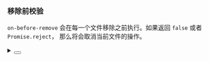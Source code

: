 ### 移除前校验

`on-before-remove` 会在每一个文件移除之前执行。如果返回 `false` 或者 `Promise.reject`， 那么将会取消当前文件的操作。

<div class="cell-demo vp-raw">
  <yc-space
    direction="vertical"
    :style="{ width: '100%' }">
    <yc-upload
      :default-file-list="[
        {
          uid: '-2',
          name: 'light.png',
          url: '//p1-arco.byteimg.com/tos-cn-i-uwbnlip3yd/a8c8cdb109cb051163646151a4a5083b.png~tplv-uwbnlip3yd-webp.webp',
        },
        {
          uid: '-1',
          name: 'ice.png',
          url: '//p1-arco.byteimg.com/tos-cn-i-uwbnlip3yd/3ee5f13fb09879ecb5185e440cef6eb9.png~tplv-uwbnlip3yd-webp.webp',
        },
      ]"
      :on-before-remove="beforeRemove" />
  </yc-space>
</div>

<script setup>
import { Modal } from 'yc-design-vue';
const beforeRemove = (file) => {
  return new Promise((resolve, reject) => {
    Modal.confirm({
      title: 'on-before-remove',
      content: `确认删除 ${file.name}`,
      onOk: () => resolve(true),
      onCancel: () => reject('cancel'),
    });
  });
};
</script>

<details>
<summary>
 <button class="code-btn"  >
    <icon-code />
 </button>
</summary>

```vue
<template>
  <yc-space
    direction="vertical"
    :style="{ width: '100%' }">
    <yc-upload
      :default-file-list="[
        {
          uid: '-2',
          name: 'light.png',
          url: '//p1-arco.byteimg.com/tos-cn-i-uwbnlip3yd/a8c8cdb109cb051163646151a4a5083b.png~tplv-uwbnlip3yd-webp.webp',
        },
        {
          uid: '-1',
          name: 'ice.png',
          url: '//p1-arco.byteimg.com/tos-cn-i-uwbnlip3yd/3ee5f13fb09879ecb5185e440cef6eb9.png~tplv-uwbnlip3yd-webp.webp',
        },
      ]"
      :on-before-remove="beforeRemove" />
  </yc-space>
</template>

<script setup>
import { Modal } from 'yc-design-vue';
const beforeRemove = (file) => {
  return new Promise((resolve, reject) => {
    Modal.confirm({
      title: 'on-before-remove',
      content: `确认删除 ${file.name}`,
      onOk: () => resolve(true),
      onCancel: () => reject('cancel'),
    });
  });
};
</script>
```

</details>
